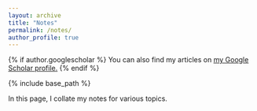 ```yaml
---
layout: archive
title: "Notes"
permalink: /notes/
author_profile: true
---
```


{% if author.googlescholar %}
  You can also find my articles on <u><a href="{{author.googlescholar}}">my Google Scholar profile</a>.</u>
{% endif %}

{% include base_path %}

In this page, I collate my notes for various topics. 
